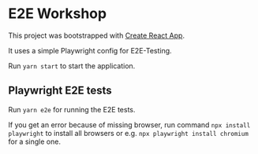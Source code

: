 # E2E Workshop

This project was bootstrapped with [Create React App](https://github.com/facebook/create-react-app).

It uses a simple Playwright config for E2E-Testing.

Run `yarn start` to start the application.

## Playwright E2E tests

Run `yarn e2e` for running the E2E tests.

If you get an error because of missing browser, run command `npx install playwright` to install all browsers
or e.g. `npx playwright install chromium` for a single one.
